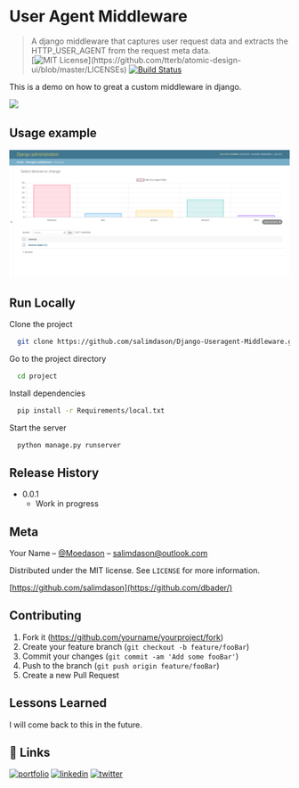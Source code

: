 # User Agent Middleware
> A django middleware that captures user request data and extracts the HTTP_USER_AGENT from the request meta data.   
[![MIT License](https://img.shields.io/apm/l/atomic-design-ui.svg?)](https://github.com/tterb/atomic-design-ui/blob/master/LICENSEs)
[![Build Status][travis-image]][travis-url]

This is a demo on how to great a custom middleware in django.

![](header.png)

## Usage example

![img.png](img.png)

## Run Locally

Clone the project

```bash
  git clone https://github.com/salimdason/Django-Useragent-Middleware.git
```

Go to the project directory

```bash
  cd project
```

Install dependencies

```bash
  pip install -r Requirements/local.txt
```

Start the server

```bash
  python manage.py runserver
```

## Release History

* 0.0.1
    * Work in progress

## Meta

Your Name – [@Moedason](https://twitter.com/moedason) – salimdason@outlook.com

Distributed under the MIT license. See ``LICENSE`` for more information.

[https://github.com/salimdason](https://github.com/dbader/)

## Contributing

1. Fork it (<https://github.com/yourname/yourproject/fork>)
2. Create your feature branch (`git checkout -b feature/fooBar`)
3. Commit your changes (`git commit -am 'Add some fooBar'`)
4. Push to the branch (`git push origin feature/fooBar`)
5. Create a new Pull Request

<!-- Markdown link & img dfn's -->
[npm-image]: https://img.shields.io/npm/v/datadog-metrics.svg?style=flat-square
[npm-url]: https://npmjs.org/package/datadog-metrics
[npm-downloads]: https://img.shields.io/npm/dm/datadog-metrics.svg?style=flat-square
[travis-image]: https://img.shields.io/travis/dbader/node-datadog-metrics/master.svg?style=flat-square
[travis-url]: https://travis-ci.org/dbader/node-datadog-metrics
[wiki]: https://github.com/yourname/yourproject/wiki

## Lessons Learned

I will come back to this in the future. 

## 🔗 Links
[![portfolio](https://img.shields.io/badge/my_portfolio-000?style=for-the-badge&logo=ko-fi&logoColor=white)](https://github.com/salimdason/)
[![linkedin](https://img.shields.io/badge/linkedin-0A66C2?style=for-the-badge&logo=linkedin&logoColor=white)](https://www.linkedin.com/salimdason/)
[![twitter](https://img.shields.io/badge/twitter-1DA1F2?style=for-the-badge&logo=twitter&logoColor=white)](https://twitter.com/moedason)


